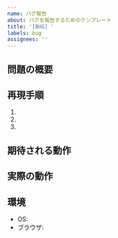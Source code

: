```yaml
---
name: バグ報告
about: バグを報告するためのテンプレート
title: '[BUG] '
labels: bug
assignees: ''
---
```


## 問題の概要


## 再現手順
1. 
2. 
3. 

## 期待される動作


## 実際の動作


## 環境
- OS: 
- ブラウザ: